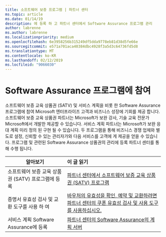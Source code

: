 ```yaml
---
title: 소프트웨어 보증 프로그램 | 파트너 센터
ms.topic: article
ms.date: 01/14/19
description: 에 등록 하 고 파트너 센터에서 Software Assurance 프로그램 관리
author: labrenne
ms.author: labrenne
ms.localizationpriority: medium
ms.openlocfilehash: 6e3958256b315249df5dda9778eb81d38d5fe66e
ms.sourcegitcommit: e571a701aca40384dbc4928f3a5d3c64736fd5d8
ms.translationtype: MT
ms.contentlocale: ko-KR
ms.lasthandoff: 02/12/2019
ms.locfileid: "9066030"
---
```

# <a name="participate-in-software-assurance-programs"></a>Software Assurance 프로그램에 참여

소프트웨어 보증 교육 상품권 (SATV) 및 서비스 계획을 비롯 한 Software Assurance 프로그램에 참여 Microsoft 엔터프라이즈 고객과 비즈니스 성장에 기회를 제공 합니다. 소프트웨어 보증 교육 상품권 파트너는 Microsoft가 보완 강사, 기술 교육 전문가 Microsoft에서 개발한 제공할 수 있습니다. 서비스 계획 파트너는 Microsoft가 보완 응대 계획 미리 정의 된 구현 될 수 있습니다. 두 프로그램을 통해 비즈니스 경쟁 업체와 별도로 설정, 신뢰할 수 있는 관리자가와 다음 서비스를 고객에 게 제공을 얻을 수 있습니다. 프로그램 및 관련된 Software Assurance 상품권의 관리에 등록 파트너 센터를 통해 수행 됩니다.

|**알아보기**   |**이 글 읽기**   |
|--------------------------|:------------------|
|소프트웨어 보증 교육 상품권 (SATV) 프로그램에 등록|[파트너 센터에서 소프트웨어 보증 교육 상품권 (SATV) 프로그램](software-assurance-satv.md)|
|증명서 유효성 검사 및 교환 도구를 사용 하 여|[바우처의 유효성을 확인, 예약 및 교환하려면 파트너 센터의 쿠폰 유효성 검사 및 사용 도구를 사용하십시오.](voucher-validation-tool.md)|
|서비스 계획 Software Assurance에 등록|[파트너 센터의 Software Assurance의 계획 서버](software-assurance-dps.md) 


